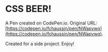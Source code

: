 # CSS BEER!

A Pen created on CodePen.io. Original URL: [https://codepen.io/fchaussin/pen/NWapvwq](https://codepen.io/fchaussin/pen/NWapvwq).

Created for a side project. Enjoy!
